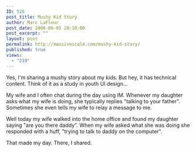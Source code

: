```yaml
---
ID: 526
post_title: Mushy Kid Story
author: Marc LaFleur
post_date: 2006-06-05 20:10:00
post_excerpt: ""
layout: post
permalink: http://massivescale.com/mushy-kid-story/
published: true
views:
  - "219"
---
```

<P>Yes, I'm sharing a mushy story about my kids. But hey, it has technical content. Think of it as a study in youth UI design...</P>
<P>My wife and I often chat during the day using IM. Whenever my daughter asks what my wife is doing, she typically replies "talking to your father". Sometimes she even tells my wife to relay a message to me. </P>
<P>Well today my wife walked into the home office and found my daughter saying "are you there daddy". When my wife asked what she was doing she responded with a huff, "trying to talk to daddy on the computer".</P>
<P>That made my day. There, I shared.</P>